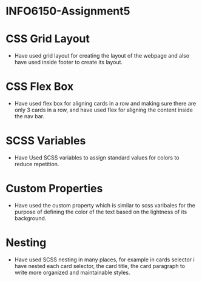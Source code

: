 # INFO6150-Assignment5

# CSS Grid Layout
<ul>
  <li>Have used grid layout for creating the layout of the webpage and also have used inside footer to create its layout.</li>
</ul>

# CSS Flex Box
<ul>
  <li>Have used flex box for aligning cards in a row and making sure there are only 3 cards in a row, and have used flex for aligning the content inside the nav bar.</li>
</ul>

# SCSS Variables
<ul>
  <li>Have Used SCSS variables to assign standard values for colors to reduce repetition.</li>
</ul>

# Custom Properties
<ul>
  <li>Have used the custom property which is similar to scss varibales for the purpose of defining the color of the text based on the lightness of its background.</li>
</ul>

# Nesting
<ul>
  <li>
    Have used SCSS nesting in many places, for example in cards selector i have nested each card selector, the card title, the card paragraph to write more organized and maintainable styles.
  </li>
</ul>




